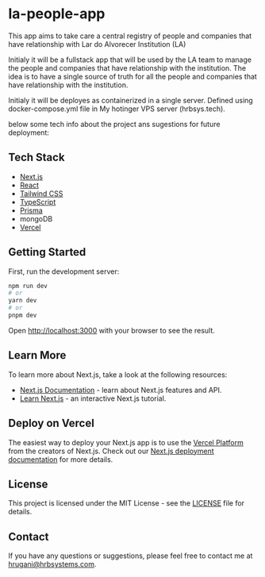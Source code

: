 # la-people-app

This app aims to take care a central registry of people and companies that have relationship with Lar do Alvorecer Institution (LA)

Initialy it will be a fullstack app that will be used by the LA team to manage the people and companies that have relationship with the institution.
The idea is to have a single source of truth for all the people and companies that have relationship with the institution.

Initialy it will be deployes as containerized in a single server. Defined using docker-compose.yml file in My hotinger VPS server (hrbsys.tech).

below some tech info about the project ans sugestions for future deployment:  

## Tech Stack
- [Next.js](https://nextjs.org/)
- [React](https://reactjs.org/)
- [Tailwind CSS](https://tailwindcss.com/)
- [TypeScript](https://www.typescriptlang.org/)
- [Prisma](https://www.prisma.io/)
- mongoDB
- [Vercel](https://vercel.com/)
## Getting Started
First, run the development server:
```bash
npm run dev
# or
yarn dev
# or
pnpm dev
```  
Open [http://localhost:3000](http://localhost:3000) with your browser to see the result.
## Learn More
To learn more about Next.js, take a look at the following resources:
- [Next.js Documentation](https://nextjs.org/docs) - learn about Next.js features and API.
- [ Learn Next.js](https://nextjs.org/learn) -
an interactive Next.js tutorial.
## Deploy on Vercel
The easiest way to deploy your Next.js app is to use the [Vercel Platform](https://vercel.com/new?utm_medium=default-template&filter=next.js&utm_source=create-next-app&utm_campaign=create-next-app-readme) from the creators of Next.js.
Check out our [Next.js deployment documentation](https://nextjs.org/docs/deployment) for more details.
## License
This project is licensed under the MIT License - see the [LICENSE](LICENSE) file for details.
## Contact
If you have any questions or suggestions, please feel free to contact me at [hrugani@hrbsystems.com](mailto:hrugani@hrbsystems.com).


